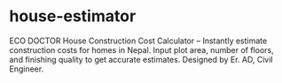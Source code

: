 # house-estimator
ECO DOCTOR House Construction Cost Calculator – Instantly estimate construction costs for homes in Nepal. Input plot area, number of floors, and finishing quality to get accurate estimates. Designed by Er. AD, Civil Engineer.
